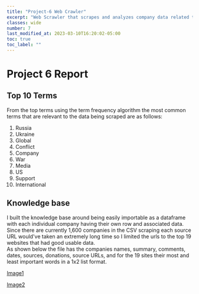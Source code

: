 ```yaml
---
title: "Project-6 Web Crawler"
excerpt: "Web Scrawler that scrapes and analyzes company data related to ukraine"
classes: wide
number: 7
last_modified_at: 2023-03-10T16:20:02-05:00
toc: true
toc_label: ""
---
```


# Project 6 Report

## Top 10 Terms

From the top terms using the term frequency algorithm the most common terms that are relevant to the data being scraped are as follows:

1. Russia 
2. Ukraine
3. Global
4. Conflict
5. Company
6. War
7. Media
8. US
9. Support
10. International

## Knowledge base  

I built the knowledge base around being easily importable as a dataframe with each individual company having their own row and associated data.  
Since there are currently 1,600 companies in the CSV scraping each source URL would've taken an extremely long time so I limited the urls to the top 19 websites that had good usable data.  
As shown below the file has the companies names, summary, comments, dates, sources, donations, source URLs, and for the 19 sites their most and least important words in a 1x2 list format.  

[Image1](testURL)

[Image2](testURL)